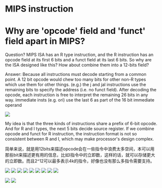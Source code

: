 # MIPS instruction

Why are 'opcode' field and 'funct' field apart in MIPS?
===
Question?
MIPS ISA has an R type instruction, and the R instruction has an opcode field at its first 6 bits and a funct field at its last 6 bits. So why are the ISA designed like this? How about combine them into a 12-bits field?

Answer:
Because all instructions must decode starting from a common point. A 12 bit opcode would chew too many bits for other non-R types which use them for other things. (e.g.) the j and jal instructions use the remaining bits to specify the address (i.e. no funct field). After decoding the opcode, each instruction is free to interpret the remaining 26 bits in any way. immediate insts (e.g. ori) use the last 6 as part of the 16 bit immediate operand

![](images/2022-02-25-15-32-50.png)

My idea is that the three kinds of instructions share a prefix of 6-bit opcode. And for R and I types, the next 5 bits decide source register. If we combine opcode and funct for R instruction, the instruction format is not so consistent between R and I, which may make processor's design complex.

简单来说，就是用12bits来描述opcode会在一些指令中浪费太多空间，本可以用那些bit来描述更有用的信息，比如I指令中的立即数，这样的话，就可以存储更大的立即数。而且2^12可以最多表示4k的指令，好像也没有那么多指令需要支持。

![](images/2022-02-25-15-37-30.png)
![](images/2022-02-25-15-38-44.png)
![](images/2022-02-25-15-53-45.png)
![](images/2022-02-25-15-55-41.png)
![](images/2022-02-25-15-57-00.png)
![](images/2022-02-25-15-58-06.png)
![](images/2022-02-25-15-59-26.png)
![](images/2022-02-25-16-04-41.png)
![](images/2022-02-25-16-05-04.png)

![](images/2022-02-25-16-11-43.png)
![](images/2022-02-25-16-15-10.png)
